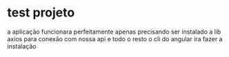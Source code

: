# test projeto

a aplicação funcionara perfeitamente apenas precisando ser instalado a lib axios para conexão com nossa api e todo o resto o cli do angular ira fazer a instalação
